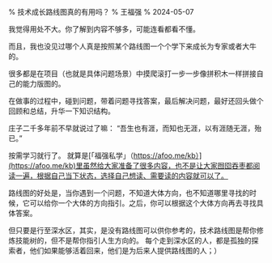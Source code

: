 % 技术成长路线图真的有用吗？
% 王福强
% 2024-05-07


我觉得用处不大。你了解到内容不够多，可能连看都看不懂。

而且，我也没见过哪个人真是按照某个路线图一个个学下来成长为专家或者大牛的。

很多都是在项目（也就是具体问题场景）中摸爬滚打一步一步像拼积木一样拼接自己的能力版图的。

在做事的过程中，碰到问题，带着问题寻找答案，最后解决问题，最好还回头做个回顾和总结，升华一下知识结构。

庄子二千多年前不早就说过了嘛： “吾生也有涯，而知也无涯，以有涯随无涯，殆已。”

按需学习就行了。 就算是[「福强私学」（https://afoo.me/kb）](https://afoo.me/kb)里虽然给大家准备了很多内容，也不是让大家囫囵吞枣都阅读一遍，根据自己当下状态，选择自己想读、需要读的内容就可以了。

路线图的好处是，当你遇到一个问题，不知道大体方向，也不知道哪里寻找的时候，它可以给你一个大体的方向指引。之后，你可以根据这个大体方向再去寻找具体答案。

但只要是行至深水区，其实，是没有路线图可以供你参考的，技术路线图是帮你修炼技能树的，但不是帮你指引人生方向的。 每个走到深水区的人，都是孤独的探索者，他们如果能够活着回来，他们是为后来人提供路线图的人；）


